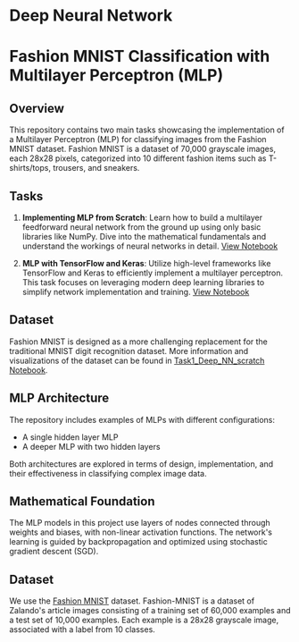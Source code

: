 # Deep Neural Network

# Fashion MNIST Classification with Multilayer Perceptron (MLP)

## Overview
This repository contains two main tasks showcasing the implementation of a Multilayer Perceptron (MLP) for classifying images from the Fashion MNIST dataset. Fashion MNIST is a dataset of 70,000 grayscale images, each 28x28 pixels, categorized into 10 different fashion items such as T-shirts/tops, trousers, and sneakers.

## Tasks
1. **Implementing MLP from Scratch**: Learn how to build a multilayer feedforward neural network from the ground up using only basic libraries like NumPy. Dive into the mathematical fundamentals and understand the workings of neural networks in detail. [View Notebook](https://github.com/kashifliaqat/Data_Science_and_Machine-Learning/blob/main/Supervised_Learning/5_Deep_Neural_Network/Task1_Deep_NN_scratch.ipynb)
   
2. **MLP with TensorFlow and Keras**: Utilize high-level frameworks like TensorFlow and Keras to efficiently implement a multilayer perceptron. This task focuses on leveraging modern deep learning libraries to simplify network implementation and training. [View Notebook](https://github.com/kashifliaqat/Data_Science_and_Machine-Learning/blob/main/Supervised_Learning/5_Deep_Neural_Network/Task2_Deep_NN_Tensorflow.ipynb)

## Dataset
Fashion MNIST is designed as a more challenging replacement for the traditional MNIST digit recognition dataset. More information and visualizations of the dataset can be found in [Task1_Deep_NN_scratch Notebook](https://github.com/kashifliaqat/Data_Science_and_Machine-Learning/blob/main/Supervised_Learning/5_Deep_Neural_Network/Task1_Deep_NN_scratch.ipynb).

## MLP Architecture
The repository includes examples of MLPs with different configurations:
- A single hidden layer MLP
- A deeper MLP with two hidden layers

Both architectures are explored in terms of design, implementation, and their effectiveness in classifying complex image data.

## Mathematical Foundation
The MLP models in this project use layers of nodes connected through weights and biases, with non-linear activation functions. The network's learning is guided by backpropagation and optimized using stochastic gradient descent (SGD).

## Dataset
We use the [Fashion MNIST](https://www.tensorflow.org/datasets/catalog/fashion_mnist) dataset. Fashion-MNIST is a dataset of Zalando's article images consisting of a training set of 60,000 examples and a test set of 10,000 examples. Each example is a 28x28 grayscale image, associated with a label from 10 classes.
